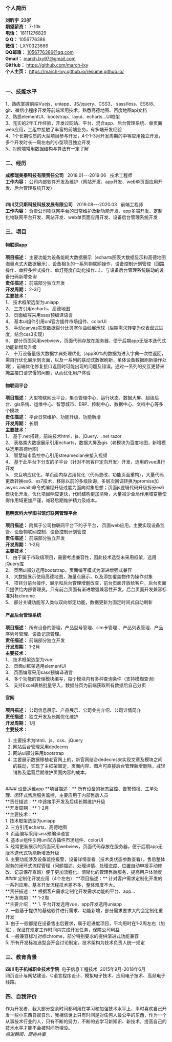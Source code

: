 ### 个人简历

**刘昕宇 &nbsp;23岁** <br>
**期望薪资：** 7-10k <br>
**电话：** 18111276829 <br>
**Q Q：** 1056776386  <br>
**微信：** LXY0323666 <br>
**QQ邮箱：** 1056776386@qq.com <br>
**Gmail：** march.lxy97@gmail.com<br>
 **GitHub：** https://github.com/march-lxy <br>
**个人主页：** https://march-lxy.github.io/resume.github.io/ <br>
<br>

### 一、技能水平
1、熟练掌握前端Vuejs、uniapp、JS/jquery、CSS3、 sass/less、ES6/8、git、微信小程序开发等前端常用技术，熟悉高德地图、百度地图api文档 <br>
2、熟悉elementUI、bootstrap、layui、echarts…UI框架 <br>
3、充实的2年工作经验，开发过网站、平台、混合app、后台管理系统、单页面web应用，工组中接触了丰富的前端业务，有多端开发经验 <br>
4、1个长期性质的大型项目参与开发，4个1-3月开发周期的中等应用独立开发，多个开发时长一周左右的小型项目独立开发 <br>
5、对前端常用数据结构与算法有一定了解 <br>

### 二、经历
**成都瑞美泰科技有限责任公司**  &nbsp;&nbsp;2018.01---2019.06 &nbsp;&nbsp;技术工程师<br>
**工作内容：**
公司内部软件开发及维护（网站开发、app开发、web单页面应用开发、后台管理系统开发）
<br><br>

**四川艾贝斯科技科技发展有限公司**  &nbsp;&nbsp;2019.08---2020.03 &nbsp;&nbsp;前端工程师<br>
**工作内容：**
负责公司物联网平台的日常维护及新功能开发、app多端开发、定制化物联网平台开发、网站开发、web单页面应用开发、设备后台管理系统开发
<br>

### 三、项目
#### 物联网app      
**项目描述：** 主要功能为设备能耗大数据展示（echarts图表大数据显示和高德地图海量点式大数据展示）、设备相关的一系列物联网操作、设备控制计划管控（回路操作、单控多控式操作、单灯亮度自动化操作…）、与设备后台管理系统联动的设备扫码新增查询 <br>
**责任描述：** 前端部分独立开发 <br>
**开发周期：** 2-3月 <br>
**主要技术：** <br>
1、	技术框架选型为uniapp <br>
2、	三方引用echarts、高德地图 <br>
3、	页面编写采用sass预编译语言 <br>
4、	基本ui组件引用uni官方插件市场组件、colorUI <br>
5、	手动canvas实现数据百分比贝塞尔曲线展示球（后期需求转变为仪表盘式进度，结合css3实现）<br>
6、	部分页面采用webview，页面代码存放在服务器，便于后期app无版本迭代式功能新增及升级 <br>
7、	十万设备量级大数据字典处理优化（app80%的数据为进入字典一次性返回，需自行优化展示到页面，以及一系列的联动式数据刷新，单体设备数据刷新操作处理），前端优化修复接口返回时可能出现的问题及错误，通过一系列的交互更替来掩盖接口请求慢的问题，从而优化用户体验
<br>
#### 物联网平台
**项目描述：** 大型物联网云平台，集合管理中心、运行状态、数据大屏、超级后台、gis系统、运维中心、智慧城市、ERP、控制中心、数据中心、文档中心等多个模块
<br>
**责任描述：** 平台日常维护、功能升级、功能新增
<br>
**开发周期：** 长期
<br>
**主要技术：**
<br>
1、	基于.net搭建，前端技术html、js、jQuery、.net razor
<br>
2、	表格类大数据展示引用echarts，数据大屏及gis（老模块为百度地图，新增模块选用高德地图）
<br>
3、	智慧城市监控中心引用streamedian来接入视频
<br>
4、	基于此平台下分支的子平台（针对不同客户定向开发）开发，选用的vue进行开发
<br>
5、	交互响应优化，单页面内存占用优化（代码更改，功能页面重构），大量代码更改转换es6、es7技术，移除以前的多级轮询，多层次回调转换为promise加async await;命令式编程升级过度为面向对象思想；页面js逻辑代码升级拆分es6模块化开发，优化项目响应更快，代码结构更加清晰，大量减少全局作用域变量使得作用域更加严谨，减轻后期维护精力及成本。
<br>
#### 昆明医科大学图书馆灯联网管理平台
**项目描述：** 附属于公司物联网平台下的子平台， 页面web应用，主要实现设备监管、设备物联网控制、设备控制计划管控
<br>
**责任描述：** 前端部分独立开发
<br>
**开发周期：** 1-2月
<br>
**主要技术：**
<br>
1、	由于属于市政级项目，需要考虑兼容性，因此技术选型未采用框架，选用jQuery库<br>
2、	页面ui部分选用bootstrap，页面编写模式为渐进增强式兼容<br>
3、	大数据展示使用高德地图，海量点展示，以及添加覆盖物作为操作对象<br>
4、	项目分前台操作、展示和后台管理增删改查，前台页面开放给客户，后台页面只提供给内部管理员。只有前台页面有渐进增强兼容性开发，后台页面开发兼容标准对标chrome<br>
5、	部分关键功能写入类似双向绑定功能，数据更新为固定时间式自动刷新
<br>
#### 产品后台管理系统
**项目描述：** 所有设备的管理，产品型号管理、sim卡管理 、产品列表管理、产品序列号管理、设备记录管理。<br>
**责任描述：** 前端部分独立开发<br>
**开发周期：** 1-2月<br>
**主要技术：** <br>
1、	技术框架选型为vue<br>
2、	页面ui框架选用elementUI<br>
3、	页面编写采用sass预编译语言<br>
4、	多个功能的管理模块编写，每个模块内有多种查询条件（支持模糊查询）<br>
5、	支持Excel表格批量导入，数据分页为前端获取所有数据后自己分页
<br>
#### 官网
**项目描述：** 公司信息展示、产品展示、公司业务介绍、公司详情简介<br>
**责任描述：** 独立开发及长期优化维护<br>
**开发周期：** 1月<br>
**主要技术：** <br>
1.	主要技术为html、js、css、jQuery<br>
2.	网站后台管理采用dedecms<br>
3.	网站ui部分采用bootstrap<br>
4.	主要展示数据移植老官网上的，新官网结合dedecms来实现文章及模块之间的联动，实现了主框架固定，页面内容、图片可直接后台管理新增删除，减轻销售及运营后期维护页面内容的成本。
<br>
#### 设备运维app
**项目描述：** 所有设备的状态监控、告警预报、工单处理、闭环式售后服务监控，主要应用于内部售后人员<br>
**责任描述：** 中途接手开发及后续长期维护升级 <br>
**开发周期：** 1-2月<br>
**主要技术：** <br>
1.	技术框架选型为uniapp<br>
2.	三方引用echarts、高德地图<br>
3.	页面编写采用sass预编译语言<br>
4.	基本ui组件引用uni官方插件市场组件、colorUI<br>
5.	经常更新展示的页面采用webview，页面代码存放在服务器，便于后期app无版本迭代式功能新增及升级<br>
6.	主要功能涉及设备监控报警，设备详情查看（技术类状态参数查看），售后整体服务的闭环式流程管理（问题描述、处理详情、处理进度、位置自动申报手动修改、记录保存查询）便于更加流程化、清晰化的管理售后服务，提高用户体验度
<br>
#### 定制化开发应用（4个左右）
**项目描述：** 针对客户需求定制化开发的一系列应用。基本开发流程技术差不多，整体难度不大。<br>
**责任描述：** 根据客户需求定制化开发需求功能的平台、app… <br>
**开发周期：** 1-2周 <br>
**主要介绍：**
1.	平台开发选用vue，app开发选用uniapp<br>
2.	一般基于提供的基础软件进行需求、功能新增，部分需求要求大的会定制化重开发<br>
3.	由于一般都是在设备售出后要求，属于赶进度项目，平均用时在1-2周左右（加班），保证在规定工作时间内完成开发任务，保障公司利益<br>
4.	一般兼容标准对标chrome，部分特别要求的提供渐进式功能兼容<br>
5.	所有开发标准选型会开会讨论制定，技术架构为技术负责人统一规定<br>

### 三、教育背景
**四川电子机械职业技术学院**   &nbsp;电子信息工程技术&nbsp;&nbsp;2015年9月-2018年6月<br>
网页设计与网站建设、C语言程序设计、模拟电子技术、应用电子技术、高频电子线路。

### 四、自我评价
作为开发者，我大部分空余时间都利用在学习和加强技术水平上，平时喜欢自己开发一些小东西自娱自乐，我相信世上只有时间是对任何人最公平的东西，作为一个从事技术行业的人，只有不断的努力，不断的去学习新知识、新技术，提高自己的技术水平才能不会被时间所埋没。
<br>
 *感谢翻阅，期待共事*
